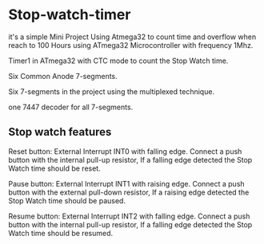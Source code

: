 # Stop-watch-timer
it's a simple Mini Project Using Atmega32 to count time and overflow when reach to 100 Hours
using ATmega32 Microcontroller with frequency 1Mhz.

Timer1 in ATmega32 with CTC mode to count the Stop Watch time.

Six Common Anode 7-segments.

Six 7-segments in the project using the multiplexed technique.

one 7447 decoder for all 7-segments.
## Stop watch features
Reset button: External Interrupt INT0 with falling edge. Connect a push button with the internal pull-up resistor, If a falling edge detected the Stop Watch time should be reset.

Pause button: External Interrupt INT1 with raising edge. Connect a push button with the external pull-down resistor, If a raising edge detected the Stop Watch time should be paused.

Resume button: External Interrupt INT2 with falling edge. Connect a push button with the internal pull-up resistor, If a falling edge detected the Stop Watch time should be resumed.
